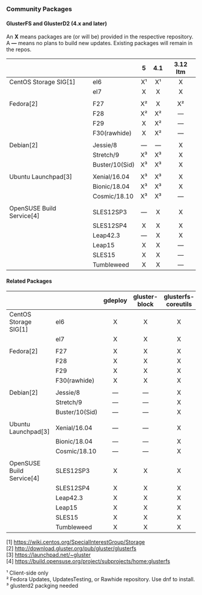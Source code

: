 ### Community Packages

#### GlusterFS and GlusterD2 (4.x and later)

An **X** means packages are (or will be) provided in the respective repository.  
A **—** means no plans to build new updates. Existing packages will remain in the repos.  

|              |              |     5     |    4.1    | 3.12 ltm  |
|--------------|--------------|:---------:|:---------:|:---------:|
|CentOS Storage SIG[1]|el6    |     X¹    |     X¹    |     X     |
|              |el7           |     X     |     X     |     X     |
|              |              |           |           |           |
|Fedora[2]     |F27           |     X²    |     X     |     X²    |
|              |F28           |     X²    |     X²    |     —     |
|              |F29           |     X     |     X²    |     —     | 
|              |F30(rawhide)  |     X     |     X²    |     —     | 
|              |              |           |           |           |
|Debian[2]     |Jessie/8      |     —     |     —     |     X     |
|              |Stretch/9     |     X³    |     X³    |     X     |
|              |Buster/10(Sid)|     X³    |     X³    |     X     |
|              |              |           |           |           |
|Ubuntu Launchpad[3]|Xenial/16.04  |     X³    |     X³    |     X     |
|              |Bionic/18.04  |     X³    |     X³    |     X     |
|              |Cosmic/18.10  |     X³    |     X³    |     —     |
|              |              |           |           |           |
|OpenSUSE Build Service[4]|SLES12SP3  |     —     |     X     |     X     |
|              |SLES12SP4     |     X     |     X     |     X     |
|              |Leap42.3      |     —     |     X     |     X     |
|              |Leap15        |     X     |     X     |     —     |
|              |SLES15        |     X     |     X     |     —     |
|              |Tumbleweed    |     X     |     X     |     —     |


#### Related Packages

|              |              | gdeploy | gluster-block | glusterfs-coreutils | nfs-ganesha | storhaug | Samba |
|--------------|--------------|:-------:|:--------:|:----------:|:-----------:|:--------:|:-----:|
|CentOS Storage SIG[1]|el6           |    X    |     X    |     X      |      X      |     X    |   ?   |
|              |el7           |    X    |     X    |     X      |      X      |     X    |   ?   |
|              |              |         |          |            |             |          |       |
|Fedora[2]     |F27           |    X    |     X    |     X      |      X      |     X    |   ?   |
|              |F28           |    X    |     X    |     X      |      X      |     X    |   ?   |
|              |F29           |    X    |     X    |     X      |      X      |     X    |   ?   |
|              |F30(rawhide)  |    X    |     X    |     X      |      X      |     X    |   ?   |
|              |              |         |          |            |             |          |       |
|Debian[2]     |Jessie/8      |    —    |     —    |     X      |      X      |     X    |   ?   |
|              |Stretch/9     |    —    |     —    |     X      |      X      |     X    |   ?   |
|              |Buster/10(Sid)|    —    |     —    |     X      |      X      |     X    |   ?   |
|              |              |         |          |            |             |          |       |
|Ubuntu Launchpad[3]|Xenial/16.04  |    —    |     —    |     X      |      X      |     X    |   ?   |
|              |Bionic/18.04  |    —    |     —    |     X      |      X      |     X    |   ?   |
|              |Cosmic/18.10  |    —    |     —    |     X      |      X      |     X    |   ?   |
|              |              |         |          |            |             |          |       |
|OpenSUSE Build Service[4]|SLES12SP3     |    X    |     X    |     X      |      X      |     X    |   ?   |
|              |SLES12SP4     |    X    |     X    |     X      |      X      |     X    |   ?   |
|              |Leap42.3      |    X    |     X    |     X      |      X      |     X    |   ?   |
|              |Leap15        |    X    |     X    |     X      |      X      |     X    |   ?   |
|              |SLES15        |    X    |     X    |     X      |      X      |     X    |   ?   |
|              |Tumbleweed    |    X    |     X    |     X      |      X      |     X    |   ?   |



[1] <https://wiki.centos.org/SpecialInterestGroup/Storage>  
[2] <http://download.gluster.org/pub/gluster/glusterfs>  
[3] <https://launchpad.net/~gluster>  
[4] <https://build.opensuse.org/project/subprojects/home:glusterfs>  

¹ Client-side only  
² Fedora Updates, UpdatesTesting, or Rawhide repository. Use dnf to install.  
³ glusterd2 packging needed  
